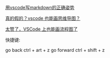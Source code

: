 
[用vscode写markdown的正确姿势](https://blog.csdn.net/u013597671/article/details/77914638?utm_medium=distribute.pc_relevant.none-task-blog-BlogCommendFromMachineLearnPai2-2.channel_param&depth_1-utm_source=distribute.pc_relevant.none-task-blog-BlogCommendFromMachineLearnPai2-2.channel_param#commentBox)


[真的假的？vscode 也能画思维导图？](https://zhuanlan.zhihu.com/p/94184399)

[太赞了，VSCode 上也能画流程图了](https://blog.csdn.net/kexuanxiu1163/article/details/106152421)


快捷键:

go back  ctrl + art + z
go forward ctrl + shift + z